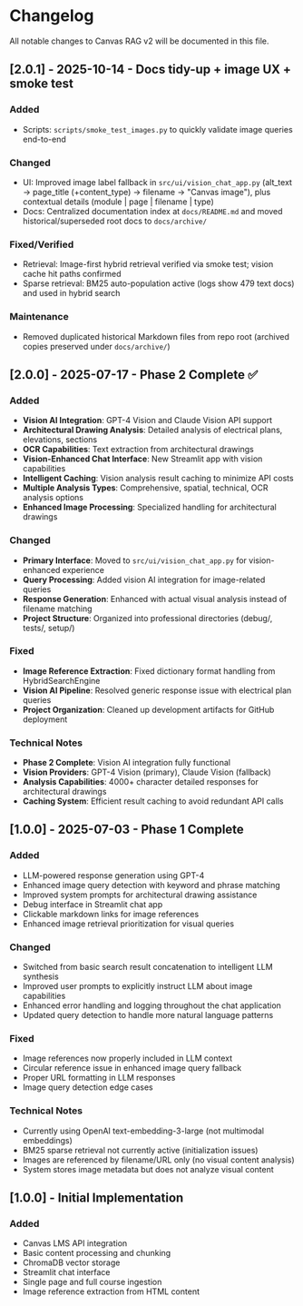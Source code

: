 # Changelog

All notable changes to Canvas RAG v2 will be documented in this file.

## [2.0.1] - 2025-10-14 - Docs tidy-up + image UX + smoke test

### Added
- Scripts: `scripts/smoke_test_images.py` to quickly validate image queries end-to-end

### Changed
- UI: Improved image label fallback in `src/ui/vision_chat_app.py` (alt_text → page_title (+content_type) → filename → "Canvas image"), plus contextual details (module | page | filename | type)
- Docs: Centralized documentation index at `docs/README.md` and moved historical/superseded root docs to `docs/archive/`

### Fixed/Verified
- Retrieval: Image-first hybrid retrieval verified via smoke test; vision cache hit paths confirmed
- Sparse retrieval: BM25 auto-population active (logs show 479 text docs) and used in hybrid search

### Maintenance
- Removed duplicated historical Markdown files from repo root (archived copies preserved under `docs/archive/`)

## [2.0.0] - 2025-07-17 - Phase 2 Complete ✅

### Added
- **Vision AI Integration**: GPT-4 Vision and Claude Vision API support
- **Architectural Drawing Analysis**: Detailed analysis of electrical plans, elevations, sections
- **OCR Capabilities**: Text extraction from architectural drawings
- **Vision-Enhanced Chat Interface**: New Streamlit app with vision capabilities
- **Intelligent Caching**: Vision analysis result caching to minimize API costs
- **Multiple Analysis Types**: Comprehensive, spatial, technical, OCR analysis options
- **Enhanced Image Processing**: Specialized handling for architectural drawings

### Changed
- **Primary Interface**: Moved to `src/ui/vision_chat_app.py` for vision-enhanced experience
- **Query Processing**: Added vision AI integration for image-related queries
- **Response Generation**: Enhanced with actual visual analysis instead of filename matching
- **Project Structure**: Organized into professional directories (debug/, tests/, setup/)

### Fixed
- **Image Reference Extraction**: Fixed dictionary format handling from HybridSearchEngine
- **Vision AI Pipeline**: Resolved generic response issue with electrical plan queries
- **Project Organization**: Cleaned up development artifacts for GitHub deployment

### Technical Notes
- **Phase 2 Complete**: Vision AI integration fully functional
- **Vision Providers**: GPT-4 Vision (primary), Claude Vision (fallback)
- **Analysis Capabilities**: 4000+ character detailed responses for architectural drawings
- **Caching System**: Efficient result caching to avoid redundant API calls

## [1.0.0] - 2025-07-03 - Phase 1 Complete

### Added
- LLM-powered response generation using GPT-4
- Enhanced image query detection with keyword and phrase matching
- Improved system prompts for architectural drawing assistance
- Debug interface in Streamlit chat app
- Clickable markdown links for image references
- Enhanced image retrieval prioritization for visual queries

### Changed
- Switched from basic search result concatenation to intelligent LLM synthesis
- Improved user prompts to explicitly instruct LLM about image capabilities
- Enhanced error handling and logging throughout the chat application
- Updated query detection to handle more natural language patterns

### Fixed
- Image references now properly included in LLM context
- Circular reference issue in enhanced image query fallback
- Proper URL formatting in LLM responses
- Image query detection edge cases

### Technical Notes
- Currently using OpenAI text-embedding-3-large (not multimodal embeddings)
- BM25 sparse retrieval not currently active (initialization issues)
- Images are referenced by filename/URL only (no visual content analysis)
- System stores image metadata but does not analyze visual content

## [1.0.0] - Initial Implementation

### Added
- Canvas LMS API integration
- Basic content processing and chunking
- ChromaDB vector storage
- Streamlit chat interface
- Single page and full course ingestion
- Image reference extraction from HTML content
